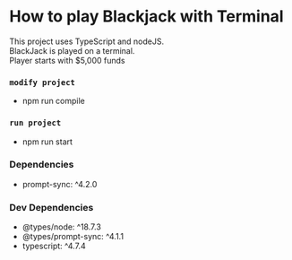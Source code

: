 # How to play Blackjack with Terminal 

This project uses TypeScript and nodeJS.\
BlackJack is played on a terminal.\
Player starts with $5,000 funds

### `modify project`

- npm run compile

### `run project`

- npm run start

### Dependencies
* prompt-sync: ^4.2.0

### Dev Dependencies
* @types/node: ^18.7.3
* @types/prompt-sync: ^4.1.1
* typescript: ^4.7.4

